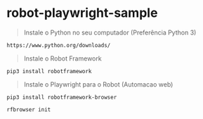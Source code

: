 # robot-playwright-sample

> Instale o Python no seu computador (Preferência Python 3)
```
https://www.python.org/downloads/
```

> Instale o Robot Framework
```
pip3 install robotframework
```

> Instale o Playwright para o Robot (Automacao web)
```
pip3 install robotframework-browser
```
```
rfbrowser init
```
